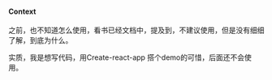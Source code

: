 
#### Context

之前，也不知道怎么使用，看书已经文档中，提及到，不建议使用，但是没有细细了解，到底为什么。

实质，我是想写代码，用Create-react-app 搭个demo的可惜，后面还不会使用。


